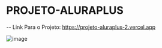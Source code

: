 # PROJETO-ALURAPLUS
-- Link Para o Projeto: https://projeto-aluraplus-2.vercel.app

![image](https://user-images.githubusercontent.com/102214439/201685548-3c556f24-633b-43d3-a7ec-5d6dfdc80114.png)
